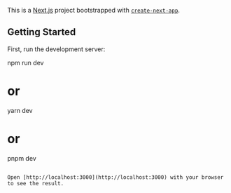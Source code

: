 This is a [Next.js](https://nextjs.org/) project bootstrapped with [`create-next-app`](https://github.com/vercel/next.js/tree/canary/packages/create-next-app).

## Getting Started

First, run the development server:


npm run dev
# or
yarn dev
# or
pnpm dev
```

Open [http://localhost:3000](http://localhost:3000) with your browser to see the result.